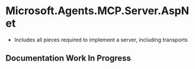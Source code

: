 # Microsoft.Agents.MCP.Server.AspNet

- Includes all pieces required to implement a server, including transports

## Documentation Work In Progress